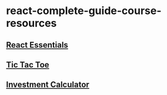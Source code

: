 # react-complete-guide-course-resources

## [React Essentials](./react_essentials)

## [Tic Tac Toe](./tic-tac-toe)

## [Investment Calculator]('./investment-calculator')
